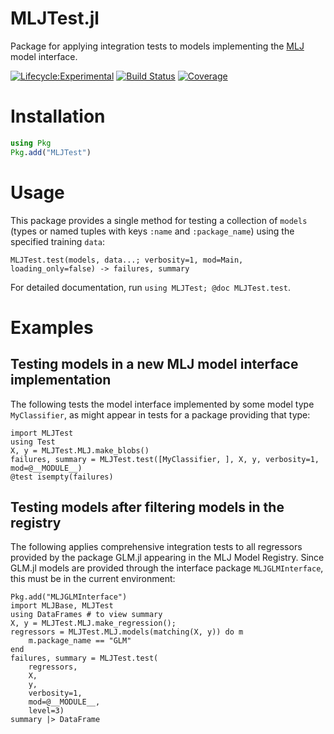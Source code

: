 # MLJTest.jl

Package for applying integration tests to models implementing the
[MLJ](https://alan-turing-institute.github.io/MLJ.jl/dev/) model
interface.

[![Lifecycle:Experimental](https://img.shields.io/badge/Lifecycle-Experimental-339999)](https://github.com/bcgov/repomountie/blob/master/doc/lifecycle-badges.md) [![Build Status](https://github.com/JuliaAI/MLJTest.jl/workflows/CI/badge.svg)](https://github.com/JuliaAI/MLJTest.jl/actions) [![Coverage](https://codecov.io/gh/JuliaAI/MLJTest.jl/branch/master/graph/badge.svg)](https://codecov.io/github/JuliaAI/MLJTest.jl?branch=master) 

# Installation

```julia
using Pkg
Pkg.add("MLJTest")
```

# Usage

This package provides a single method for testing a collection of
`models` (types or named tuples with keys `:name` and `:package_name`)
using the specified training `data`:

```
MLJTest.test(models, data...; verbosity=1, mod=Main, loading_only=false) -> failures, summary
```

For detailed documentation, run `using MLJTest; @doc MLJTest.test`.


# Examples

## Testing models in a new MLJ model interface implementation

The following tests the model interface implemented by some model type
`MyClassifier`, as might appear in tests for a package providing that
type:

```
import MLJTest
using Test
X, y = MLJTest.MLJ.make_blobs()
failures, summary = MLJTest.test([MyClassifier, ], X, y, verbosity=1, mod=@__MODULE__)
@test isempty(failures)
```

## Testing models after filtering models in the registry

The following applies comprehensive integration tests to all
regressors provided by the package GLM.jl appearing in the MLJ Model
Registry. Since GLM.jl models are provided through the interface
package `MLJGLMInterface`, this must be in the current environment:

```
Pkg.add("MLJGLMInterface")
import MLJBase, MLJTest
using DataFrames # to view summary
X, y = MLJTest.MLJ.make_regression();
regressors = MLJTest.MLJ.models(matching(X, y)) do m
    m.package_name == "GLM"
end
failures, summary = MLJTest.test(
    regressors, 
    X, 
    y, 
    verbosity=1, 
    mod=@__MODULE__,
    level=3)
summary |> DataFrame
```
